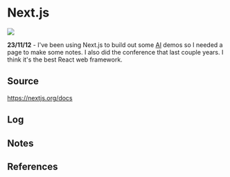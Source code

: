 # Next.js

![](/img/nextjs_conf.png)

**23/11/12** - I've been using Next.js to build out some [AI](/ai) demos so I needed a page to make some notes. I also did the conference that last couple years. I think it's the best React web framework.

## Source

https://nextjs.org/docs

## Log

## Notes

## References
